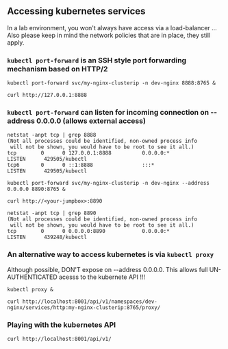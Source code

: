 ## Accessing kubernetes services
In a lab environment, you won't always have access via a load-balancer ...<br>
Also please keep in mind the network policies that are in place, they still apply.

### `kubectl port-forward` is an SSH style port forwarding mechanism based on HTTP/2
```
kubectl port-forward svc/my-nginx-clusterip -n dev-nginx 8888:8765 &
```
```
curl http://127.0.0.1:8888
```
### `kubectl port-forward` can listen for incoming connection on --address 0.0.0.0 (allows external access)
```
netstat -anpt tcp | grep 8888
(Not all processes could be identified, non-owned process info
 will not be shown, you would have to be root to see it all.)
tcp        0      0 127.0.0.1:8888          0.0.0.0:*               LISTEN      429505/kubectl
tcp6       0      0 ::1:8888                :::*                    LISTEN      429505/kubectl
```

```
kubectl port-forward svc/my-nginx-clusterip -n dev-nginx --address 0.0.0.0 8890:8765 &
```
```
curl http://<your-jumpbox>:8890
```
```
netstat -anpt tcp | grep 8890
(Not all processes could be identified, non-owned process info
 will not be shown, you would have to be root to see it all.)
tcp        0      0 0.0.0.0:8890            0.0.0.0:*               LISTEN      439248/kubectl
```
### An alternative way to access kubernetes is via `kubectl proxy`
Although possible, DON'T expose on --address 0.0.0.0. This allows full UN-AUTHENTICATED acesss to the kubernete API !!!
```
kubectl proxy &
```
```
curl http://localhost:8001/api/v1/namespaces/dev-nginx/services/http:my-nginx-clusterip:8765/proxy/
```
### Playing with the kubernetes API
```
curl http://localhost:8001/api/v1/
```

